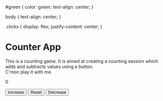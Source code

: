 <!DOCTYPE html>
<html lang="en">
<head>
    <meta charset="UTF-8">
    <meta name="viewport" content="width=device-width, initial-scale=1.0">
    <link rel="stylesheet" href="styles.css">
    <title>Counter  App</title>
</head>
<body>
  #green {
    color: green;
    text-align: center;
}

body {
    text-align: center;
}

.clicks {
    display: flex;
    justify-content: center;
}
    <h1>Counter App</h1>
    <p id="green">This is a counting game. It is aimed at creating a counting session which adds and subtracts values using a button.<br>
    C'mon play it with me.</p>
    <p id="numeral">0</p>
    <div class="clicks">
    <button id="first">Increase</button>
    <button id="reset">Reset</button>
    <button id="second">Decrease</button>
    </div>
    <script src="script.js">   
      
let output = 0;
const numeral = document.getElementById("numeral");
numeral.textContent = output;

const addButton = document.getElementById("first");
const resetButton = document.getElementById("reset");
const subtractButton = document.getElementById("second");

addButton.addEventListener("click", function(){
  output += 1;
  numeral.textContent = output;
});

subtractButton.addEventListener("click", function() {
  output -= 1;
  numeral.textContent = output;
});

resetButton.addEventListener("click", function() {
  alert("This game has been resetted");
  output = 0;
  numeral.textContent = output;
});
    </script>
</body>
</html>


